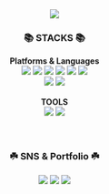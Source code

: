 <div align=center>
  <img src="https://capsule-render.vercel.app/api?type=waving&color=0:00A8C5,100:D9E021&height=180&section=header&text=Github!&fontColor=ffffff&fontSize=70&fontAlignY=35" />
</div>

<div align=center>
  <h3>📚 STACKS 📚</h3>

  <div>
    <strong>Platforms & Languages</strong>
    <br>
    <img src="https://img.shields.io/badge/Java-ED8B00?style=flat&logo=openjdk&logoColor=white" />
  	<img src="https://img.shields.io/badge/HTML5-E34F26?style=flat&logo=HTML5&logoColor=white" />
  	<img src="https://img.shields.io/badge/CSS3-1572B6?style=flat&logo=CSS3&logoColor=white" />
  	<img src="https://img.shields.io/badge/JavaScript-F7DF1E?style=flat&logo=JavaScript&logoColor=white" />
  	<img src="https://img.shields.io/badge/jQuery-0769AD?style=flat&logo=jQuery&logoColor=white" />
	<img src="https://img.shields.io/badge/Spring%20Boot-6DB33F?style=flat&logo=springboot&logoColor=white" />
    <br>
    <img src="https://img.shields.io/badge/Oracle%20SQL-F80000?style=flat&logo=Oracle&logoColor=white" />
	  <img src="https://img.shields.io/badge/MySQL-4479A1?style=flat&logo=MySQL&logoColor=white" />
  </div>

  <br>

  <div>
    <strong>TOOLS</strong><br>
    <img src="https://img.shields.io/badge/Eclipse%20IDE-2C2255?style=flat&logo=eclipseide&logoColor=white" />
    <img src="https://img.shields.io/badge/Visual%20Studio%20Code-007ACC?style=flat&logo=visualstudiocode&logoColor=white" />
  </div>
</div>

<br>
<br>

<div align=center>
  <h3>☘️ SNS & Portfolio ☘️</h3>

  <a href="mailto:sypark8393@gmail.com"><img src="https://img.shields.io/badge/gmail-EA4335?style=flat&logo=Gmail&logoColor=white&link=mailto:sypark8393@gmail.com" /></a>
  <a href="https://velog.io/@sypark8393"><img src="https://img.shields.io/badge/velog-20C997?style=flat&logo=Velog&logoColor=white" /></a>
  <a href="https://github.com/sypark8393"><img src="https://img.shields.io/badge/GitHub-100000?style=flat&logo=github&logoColor=white" /></a>
</div>
</div>

<!--
**sypark8393/sypark8393** is a ✨ _special_ ✨ repository because its `README.md` (this file) appears on your GitHub profile.

Here are some ideas to get you started:

- 🔭 I’m currently working on ...
- 🌱 I’m currently learning ...
- 👯 I’m looking to collaborate on ...
- 🤔 I’m looking for help with ...
- 💬 Ask me about ...
- 📫 How to reach me: ...
- 😄 Pronouns: ...
- ⚡ Fun fact: ...
-->
